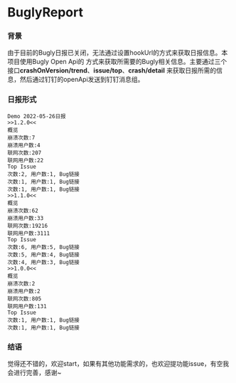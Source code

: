 # BuglyReport


### 背景

由于目前的Bugly日报已关闭，无法通过设置hookUrl的方式来获取日报信息。本项目使用Bugly Open Api的
方式来获取所需要的Bugly相关信息。主要通过三个接口**crashOnVersion/trend**、**issue/top**、**crash/detail**
来获取日报所需的信息，然后通过钉钉的openApi发送到钉钉消息组。


### 日报形式

```
Demo 2022-05-26日报
>>1.2.0<<
概览
崩溃次数:7
崩溃用户数:4
联网次数:207
联网用户数:22
Top Issue
次数:2, 用户数:1, Bug链接
次数:1, 用户数:1, Bug链接
次数:1, 用户数:1, Bug链接
>>1.1.0<<
概览
崩溃次数:62
崩溃用户数:33
联网次数:19216
联网用户数:3111
Top Issue
次数:6, 用户数:5, Bug链接
次数:5, 用户数:4, Bug链接
次数:4, 用户数:3, Bug链接
>>1.0.0<<
概览
崩溃次数:2
崩溃用户数:2
联网次数:805
联网用户数:131
Top Issue
次数:1, 用户数:1, Bug链接
次数:1, 用户数:1, Bug链接

```

### 结语

觉得还不错的，欢迎start，如果有其他功能需求的，也欢迎提功能issue，有空我会进行完善，感谢~






